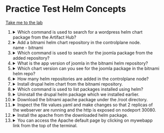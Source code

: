 # Practice Test Helm Concepts

[Take me to the lab](https://kodekloud.com/topic/labs-helm-concepts-2/)

1.  <details>
    <summary>Which command is used to search for a wordpress helm chart package from the Artifact Hub?</summary>

    Run helm search hub chart-name command to search specific charts on Artifact Hub.

    ```bash
    helm search hub wordpress
    ```

    </details>

1.  <details>
    <summary>Add a bitnami helm chart repository in the controlplane node.<br/>name - bitnami</summary>

    Use `helm repo add` to add a named repository

    ```bash
    helm repo add bitnami https://charts.bitnami.com/bitnami
    ```

    </details>

1.  <details>
    <summary>Which command is used to search for the joomla package from the added repository?</summary>

    Run `helm search repo` to search specific packages from local repositories that have been added with `helm repo add`

    ```bash
    helm search repo joomla
    ```

    </details>

1.  <details>
    <summary>What is the app version of joomla in the bitnami helm repository?</summary>

    Determine this from the output of the command you ran in Q3. Examine the `APP VERSION` result column.

    </details>

1.  <details>
    <summary>Which chart version can you see for the joomla package in the bitnami helm repo?</summary>

    Again from the results of Q3, examine the `CHART VERSION` column.

    </details>

1.  <details>
    <summary>How many helm repositories are added in the controlplane node?</summary>

    Use `helm repo list` to list local repos and count them. Alternatively, if there are lots then `wc` can be used to count the lines output by the helm command. This saves time in the exam!

    ```bash
    helm repo list | wc -l
    ```

    Subtract one from the result, as it has also counted the headings line.

    </details>

1.  <details>
    <summary>Install drupal helm chart from the bitnami repository.</summary>

    * Release name should be `bravo`.
    * Chart name should be `bitnami/drupal`.

    The syntax of the command is `helm install release_name chart_name`, therefore

    1. Install

        ```bash
        helm install bravo bitnami/drupal
        ```
    1. Verify

        ```
        helm list
        ```

    </details>

1.  <details>
    <summary>Which command is used to list packages installed using helm?</summary>

    You already did this in Q7 to verify the chart installation!

    > `helm list`

    </details>

1.  <details>
    <summary>Uninstall the drupal helm package which we installed earlier.</summary>

    The syntax of the command is `helm uninstall release_name`, therefore

    ```
    helm uninstall bravo
    ```

    </details>

1.  <details>
    <summary>Download the bitnami apache package under the /root directory.</summary>

    Note that although the question doesn't explicitly mention it, you need to also unpack the downloaded chart. Charts are downloaded as tarballs (like a zip file), so we must additionally tell it to unpack with the `--untar` argument.

    `helm pull` is used to download charts without installing them.

    ```
    helm pull --untar bitnami/apache
    ```

    This will download the chart and unzip it into a new folder which is the name of the chart (e.g. `apache`)

    </details>

1.  <details>
    <summary>Inspect the file values.yaml and make changes so that 2 replicas of the webserver are running and the http is exposed on nodeport 30080.</summary>

    We know that the chart is now unpacked to the new directory `apache`. You can see this by running `ls -l`

    You are given a URL for the chart installation documentation. Open that in another browser tab or window.

    1.  Open `values.yaml` in `vi`

        ```bash
        vi apache/values.yaml
        ```

    1. Search the doc for `replica`. We see that the property is called `replicaCount`. Find this in `vi` and set it to `2`

    1. Search the doc for `nodePort`. We see that there's a property `service.nodePorts.http`. This is what we want. The dotted syntax gives you the YAML path to the property in the file, therfore you'll find it by looking through the values file for

        ```yaml
        # scroll past lots of stuff...
        service:
          # more stuff...
          nodePorts:
             http:

        ```

        Set the value for `http` to `30080`

    </details>

1.  <details>
    <summary>Install the apache from the downloaded helm package.</summary>

    * Release name: mywebapp

    Note that we need to install our edited version of the chart, therefore instead of passing the _name_ of the chart to helm, we instead point it at the _directory_ containing our edited chart.

    ```bash
    helm install mywebapp ./apache
    ```

1.  <details>
    <summary>You can access the Apache default page by clicking on mywebapp link from the top of the terminal.</summary>

    It should resond with `It works!`

    </summary>
